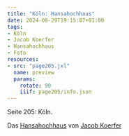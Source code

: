 ```yaml
---
title: "Köln: Hansahochhaus"
date: 2024-08-29T19:15:07+01:00
tags:
- Köln
- Jacob Koerfer
- Hansahochhaus
- Foto
resources:
- src: "page205.jxl"
  name: preview
  params:
    rotate: 90
    iiif: page205/info.json
---
```


Seite 205: Köln.
<!--moere-->
Das [Hansahochhaus](/tags/Hansahochaus) von [Jacob Koerfer](/tags/Jacob-Koerfer)
